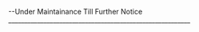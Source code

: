--Under Maintainance Till Further Notice _________________________________________________________
<!---
himanshu-mactavish/himanshu-mactavish is a ✨ special ✨ repository because its `README.md` (this file) appears on your GitHub profile.
You can click the Preview link to take a look at your changes.
--->
